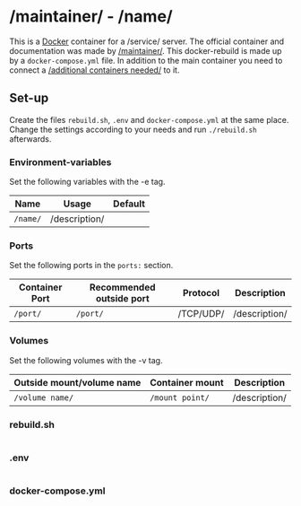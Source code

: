 # /maintainer/ - /name/

This is a [Docker](/wiki/docker.md) container for a /service/ server.
The official container and documentation was made by
[/maintainer/]().
This docker-rebuild is made up by a `docker-compose.yml` file.
In addition to the main container you need to connect a
[/additional containers needed/]() to it.

## Set-up

Create the files `rebuild.sh`, `.env` and `docker-compose.yml` at the same
place.
Change the settings according to your needs and run `./rebuild.sh` afterwards.

### Environment-variables

Set the following variables with the -e tag.

| Name       | Usage         | Default |
| ---------- | ------------- | ------- |
| `/name/`   | /description/ |         |

<!-- ### Environment-variables -->
<!---->
<!-- The environment variables are set via the `.env` file and listed in the -->
<!-- [corresponding section](#env). -->

### Ports

Set the following ports in the `ports:` section.

| Container Port | Recommended outside port | Protocol  | Description   |
| -------------- | ------------------------ | --------- | ------------- |
| `/port/`       | `/port/`                 | /TCP/UDP/ | /description/ |

### Volumes

Set the following volumes with the -v tag.

| Outside mount/volume name | Container mount | Description   |
| ------------------------- | --------------- | ------------- |
| `/volume name/`           | `/mount point/` | /description/ |

### rebuild.sh

```sh
```

### .env

```sh
```

### docker-compose.yml

```yml
```
